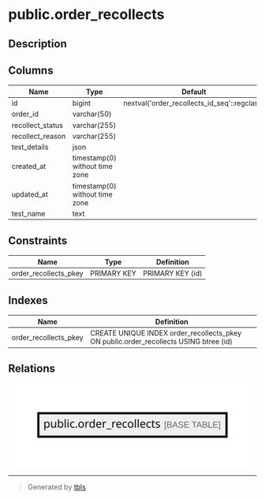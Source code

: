 # public.order_recollects

## Description

## Columns

| Name             | Type                           | Default                                      | Nullable |
| ---------------- | ------------------------------ | -------------------------------------------- | -------- |
| id               | bigint                         | nextval('order_recollects_id_seq'::regclass) | false    |
| order_id         | varchar(50)                    |                                              | false    |
| recollect_status | varchar(255)                   |                                              | false    |
| recollect_reason | varchar(255)                   |                                              | true     |
| test_details     | json                           |                                              | false    |
| created_at       | timestamp(0) without time zone |                                              | true     |
| updated_at       | timestamp(0) without time zone |                                              | true     |
| test_name        | text                           |                                              | true     |

## Constraints

| Name                  | Type        | Definition       |
| --------------------- | ----------- | ---------------- |
| order_recollects_pkey | PRIMARY KEY | PRIMARY KEY (id) |

## Indexes

| Name                  | Definition                                                                            |
| --------------------- | ------------------------------------------------------------------------------------- |
| order_recollects_pkey | CREATE UNIQUE INDEX order_recollects_pkey ON public.order_recollects USING btree (id) |

## Relations

![er](public.order_recollects.svg)

---

> Generated by [tbls](https://github.com/k1LoW/tbls)
